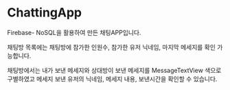 # ChattingApp
Firebase- NoSQL을 활용하여 만든 채팅APP입니다.

채팅방 목록에는 채팅방에 참가한 인원수, 참가한 유저 닉네임, 마지막 메세지를 확인 가능합니다.

채팅방에서는 내가 보낸 메세지와 상대방이 보낸 메세지를 MessageTextView 색으로 구별하였고 메세지 보낸 유저의 닉네임, 메세지 내용, 보낸시간을 확인할 수 있습니다.
